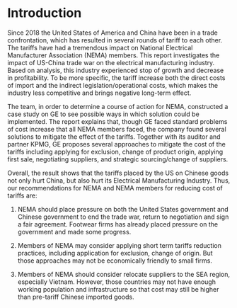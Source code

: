# Introduction
Since 2018 the United States of America and China have been in a trade confrontation, which has resulted in several rounds of tariff to each other. The tariffs have had a tremendous impact on National Electrical Manufacturer Association (NEMA) members. This report investigates the impact of US-China trade war on the electrical manufacturing industry. Based on analysis, this industry experienced stop of growth and decrease in profitability. To be more specific, the tariff increase both the direct costs of import and the indirect legislation/operational costs, which makes the industry less competitive and brings negative long-term effect.

The team, in order to determine a course of action for NEMA, constructed a case study on GE to see possible ways in which solution could be implemented. The report explains that, though GE faced standard problems of cost increase that all NEMA members faced, the company found several solutions to mitigate the effect of the tariffs. Together with its auditor and partner KPMG, GE proposes several approaches to mitigate the cost of the tariffs including applying for exclusion, change of product origin, applying first sale, negotiating suppliers, and strategic sourcing/change of suppliers.

Overall, the result shows that the tariffs placed by the US on Chinese goods not only hurt China, but also hurt its Electrical Manufacturing Industry. Thus, our recommendations for NEMA and NEMA members for reducing cost of tariffs are:

1. NEMA should place pressure on both the United States government and Chinese government to end the trade war, return to negotiation and sign a fair agreement. Footwear firms has already placed pressure on the government and made some progress.

2. Members of NEMA may consider applying short term tariffs reduction practices, including application for exclusion, change of origin. But those approaches may not be economically friendly to small firms.

3. Members of NEMA should consider relocate suppliers to the SEA region, especially Vietnam. However, those countries may not have enough working population and infrastructure so that cost may still be higher than pre-tariff Chinese imported goods.
